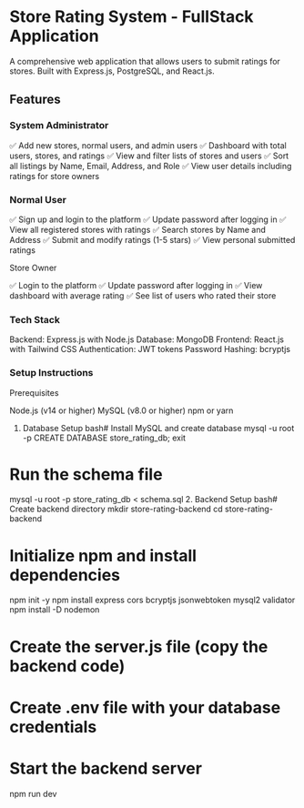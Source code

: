 # Store Rating System - FullStack Application
A comprehensive web application that allows users to submit ratings for stores. Built with Express.js, PostgreSQL, and React.js.
## Features

### System Administrator

✅ Add new stores, normal users, and admin users
✅ Dashboard with total users, stores, and ratings
✅ View and filter lists of stores and users
✅ Sort all listings by Name, Email, Address, and Role
✅ View user details including ratings for store owners

### Normal User

✅ Sign up and login to the platform
✅ Update password after logging in
✅ View all registered stores with ratings
✅ Search stores by Name and Address
✅ Submit and modify ratings (1-5 stars)
✅ View personal submitted ratings

Store Owner

✅ Login to the platform
✅ Update password after logging in
✅ View dashboard with average rating
✅ See list of users who rated their store

### Tech Stack

Backend: Express.js with Node.js
Database: MongoDB
Frontend: React.js with Tailwind CSS
Authentication: JWT tokens
Password Hashing: bcryptjs

### Setup Instructions
Prerequisites

Node.js (v14 or higher)
MySQL (v8.0 or higher)
npm or yarn

1. Database Setup
bash# Install MySQL and create database
mysql -u root -p
CREATE DATABASE store_rating_db;
exit

# Run the schema file
mysql -u root -p store_rating_db < schema.sql
2. Backend Setup
bash# Create backend directory
mkdir store-rating-backend
cd store-rating-backend

# Initialize npm and install dependencies
npm init -y
npm install express cors bcryptjs jsonwebtoken mysql2 validator
npm install -D nodemon

# Create the server.js file (copy the backend code)
# Create .env file with your database credentials

# Start the backend server
npm run dev
